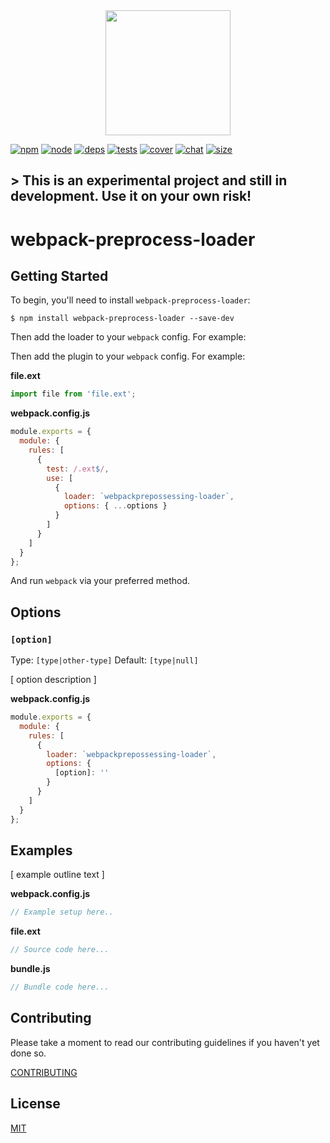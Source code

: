 <div align="center">
  <a href="https://github.com/webpack/webpack">
    <img width="200" height="200" src="https://webpack.js.org/assets/icon-square-big.svg">
  </a>
</div>

[![npm][npm]][npm-url]
[![node][node]][node-url]
[![deps][deps]][deps-url]
[![tests][tests]][tests-url]
[![cover][cover]][cover-url]
[![chat][chat]][chat-url]
[![size][size]][size-url]

## > This is an experimental project and still in development. Use it on your own risk!

# webpack-preprocess-loader

## Getting Started

To begin, you'll need to install `webpack-preprocess-loader`:

```console
$ npm install webpack-preprocess-loader --save-dev
```

<!-- isLoader ? use(this) : delete(isPlugin) -->

Then add the loader to your `webpack` config. For example:

<!-- isPlugin ? use(this) : delete(isLoader) -->

Then add the plugin to your `webpack` config. For example:

**file.ext**

```js
import file from 'file.ext';
```

<!-- isLoader ? use(this) : delete(isPlugin) -->

**webpack.config.js**

```js
module.exports = {
  module: {
    rules: [
      {
        test: /.ext$/,
        use: [
          {
            loader: `webpackprepossessing-loader`,
            options: { ...options }
          }
        ]
      }
    ]
  }
};
```

And run `webpack` via your preferred method.

## Options

### `[option]`

Type: `[type|other-type]`
Default: `[type|null]`

[ option description ]

<!-- isLoader ? use(this) : delete(isPlugin) -->

**webpack.config.js**

```js
module.exports = {
  module: {
    rules: [
      {
        loader: `webpackprepossessing-loader`,
        options: {
          [option]: ''
        }
      }
    ]
  }
};
```

## Examples

[ example outline text ]

**webpack.config.js**

```js
// Example setup here..
```

**file.ext**

```js
// Source code here...
```

**bundle.js**

```js
// Bundle code here...
```

## Contributing

Please take a moment to read our contributing guidelines if you haven't yet done so.

[CONTRIBUTING](./.github/CONTRIBUTING.md)

## License

[MIT](./LICENSE)

[npm]: https://img.shields.io/npm/v/webpack-prepossessing-loader.svg
[npm-url]: https://npmjs.com/package/webpack-prepossessing-loader
[node]: https://img.shields.io/node/v/webpack-prepossessing-loader.svg
[node-url]: https://nodejs.org
[deps]: https://david-dm.org/webpack-contrib/webpack-prepossessing-loader.svg
[deps-url]: https://david-dm.org/webpack-contrib/webpack-prepossessing-loader
[tests]: https://dev.azure.com/webpack-contrib/webpack-prepossessing-loader/_apis/build/status/webpack-contrib.webpack-prepossessing-loader?branchName=master
[tests-url]: https://dev.azure.com/webpack-contrib/webpack-prepossessing-loader/_build/latest?definitionId=2&branchName=master
[cover]: https://codecov.io/gh/webpack-contrib/webpack-prepossessing-loader/branch/master/graph/badge.svg
[cover-url]: https://codecov.io/gh/webpack-contrib/webpack-prepossessing-loader
[chat]: https://img.shields.io/badge/gitter-webpack%2Fwebpack-brightgreen.svg
[chat-url]: https://gitter.im/webpack/webpack
[size]: https://packagephobia.now.sh/badge?p=webpack-prepossessing-loader
[size-url]: https://packagephobia.now.sh/result?p=webpack-prepossessing-loader
